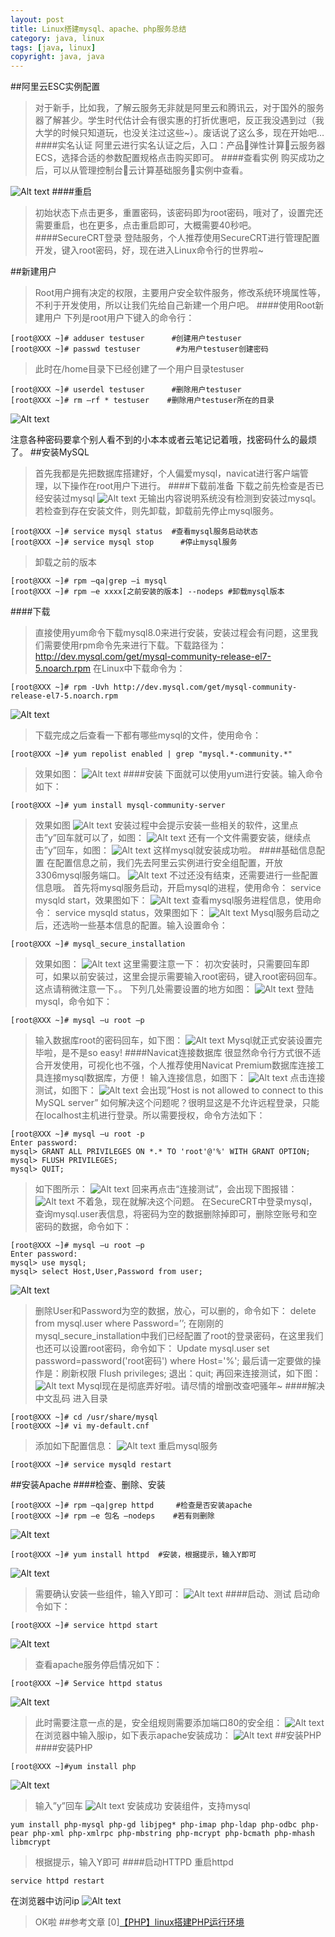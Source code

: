 ```yaml
---
layout: post
title: Linux搭建mysql、apache、php服务总结
category: java, linux
tags: [java, linux]
copyright: java, java
---
```


##阿里云ESC实例配置
>对于新手，比如我，了解云服务无非就是阿里云和腾讯云，对于国外的服务器了解甚少。学生时代估计会有很实惠的打折优惠吧，反正我没遇到过（我大学的时候只知道玩，也没关注过这些~）。废话说了这么多，现在开始吧…
####实名认证
>阿里云进行实名认证之后，入口：产品弹性计算云服务器ECS，选择合适的参数配置规格点击购买即可。
####查看实例
>购买成功之后，可以从管理控制台云计算基础服务实例中查看。

![Alt text](/usr/image/article/bashProfile/01/aliyunManage.png)
####重启
>初始状态下点击更多，重置密码，该密码即为root密码，哦对了，设置完还需要重启，也在更多，点击重启即可，大概需要40秒吧。
####SecureCRT登录
>登陆服务，个人推荐使用SecureCRT进行管理配置开发，键入root密码，好，现在进入Linux命令行的世界啦~

##新建用户
>Root用户拥有决定的权限，主要用户安全软件服务，修改系统环境属性等，不利于开发使用，所以让我们先给自己新建一个用户吧。
####使用Root新建用户
>下列是root用户下键入的命令行：

```
[root@XXX ~]# adduser testuser		#创建用户testuser
[root@XXX ~]# passwd testuser		 #为用户testuser创建密码
```
>此时在/home目录下已经创建了一个用户目录testuser
```
[root@XXX ~]# userdel testuser		#删除用户testuser
[root@XXX ~]# rm –rf * testuser	   #删除用户testuser所在的目录
```
![Alt text](/usr/image/article/bashProfile/01/addUser.png)

注意各种密码要拿个别人看不到的小本本或者云笔记记着哦，找密码什么的最烦了。
##安装MySQL
>首先我都是先把数据库搭建好，个人偏爱mysql，navicat进行客户端管理，以下操作在root用户下进行。
####下载前准备
>下载之前先检查是否已经安装过mysql
![Alt text](/usr/image/article/bashProfile/01/checkInstallMySQL.png)
>无输出内容说明系统没有检测到安装过mysql。
>若检查到存在安装文件，则先卸载，卸载前先停止mysql服务。
```
[root@XXX ~]# service mysql status	#查看mysql服务启动状态
[root@XXX ~]# service mysql stop	  #停止mysql服务
```
>卸载之前的版本
```
[root@XXX ~]# rpm –qa|grep –i mysql
[root@XXX ~]# rpm –e xxxx[之前安装的版本] --nodeps	#卸载mysql版本
```
####下载
>直接使用yum命令下载mysql8.0来进行安装，安装过程会有问题，这里我们需要使用rpm命令先来进行下载。下载路径为：http://dev.mysql.com/get/mysql-community-release-el7-5.noarch.rpm
>在Linux中下载命令为：
```
[root@XXX ~]# rpm -Uvh http://dev.mysql.com/get/mysql-community-release-el7-5.noarch.rpm
```
![Alt text](/usr/image/article/bashProfile/01/downlaodMySQLURL.png)
>下载完成之后查看一下都有哪些mysql的文件，使用命令：
```
[root@XXX ~]# yum repolist enabled | grep "mysql.*-community.*"
```
>效果如图：
![Alt text](/usr/image/article/bashProfile/01/queryMySQLfiles.png)
####安装
>下面就可以使用yum进行安装。输入命令如下：
```
[root@XXX ~]# yum install mysql-community-server
```
>效果如图
![Alt text](/usr/image/article/bashProfile/01/installMySQL01.png)
>安装过程中会提示安装一些相关的软件，这里点击”y”回车就可以了，如图：
![Alt text](/usr/image/article/bashProfile/01/installMySQL02.png)
>还有一个文件需要安装，继续点击”y”回车，如图：
![Alt text](/usr/image/article/bashProfile/01/installMySQL03.png)
>这样mysql就安装成功啦。
####基础信息配置
>在配置信息之前，我们先去阿里云实例进行安全组配置，开放3306mysql服务端口。
![Alt text](/usr/image/article/bashProfile/01/aliyunManageSecurity.png)
>不过还没有结束，还需要进行一些配置信息哦。
>首先将mysql服务启动，开启mysql的进程，使用命令：
>service mysqld start，效果图如下：
![Alt text](/usr/image/article/bashProfile/01/mysqldStart.png)
>查看mysql服务进程信息，使用命令：
>service mysqld status，效果图如下：
![Alt text](/usr/image/article/bashProfile/01/mysqldStatus.png)
>Mysql服务启动之后，还选哟一些基本信息的配置。输入设置命令：
```
[root@XXX ~]# mysql_secure_installation
```
>效果如图：
![Alt text](/usr/image/article/bashProfile/01/mysqlSecureInstallation.png)
>这里需要注意一下：
>初次安装时，只需要回车即可，如果以前安装过，这里会提示需要输入root密码，键入root密码回车。这点请稍微注意一下。。
>下列几处需要设置的地方如图：
![Alt text](/usr/image/article/bashProfile/01/mysqlSecureInstallationSettings.png)
>登陆mysql，命令如下：
```
[root@XXX ~]# mysql –u root –p
```
>输入数据库root的密码回车，如下图：
![Alt text](/usr/image/article/bashProfile/01/loginMySQL.png)
>Mysql就正式安装设置完毕啦，是不是so easy!
####Navicat连接数据库
>很显然命令行方式很不适合开发使用，可视化也不强，个人推荐使用Navicat Premium数据库连接工具连接mysql数据库，方便！
>输入连接信息，如图下：
![Alt text](/usr/image/article/bashProfile/01/checkNavicatLoginMysql.png)
>点击连接测试，如图下：
![Alt text](/usr/image/article/bashProfile/01/mysqlError1130.png)
>会出现”Host is not allowed to connect to this MySQL server”
>如何解决这个问题呢？很明显这是不允许远程登录，只能在localhost主机进行登录。所以需要授权，命令方法如下：
```
[root@XXX ~]# mysql –u root -p
Enter password: 
mysql> GRANT ALL PRIVILEGES ON *.* TO 'root'@'%' WITH GRANT OPTION;
mysql> FLUSH PRIVILEGES;
mysql> QUIT;
```
>如下图所示：
![Alt text](/usr/image/article/bashProfile/01/solveMysqlError1130.png)
>回来再点击“连接测试”，会出现下图报错：
![Alt text](/usr/image/article/bashProfile/01/mysqlError1045.png)
>不着急，现在就解决这个问题。
>在SecureCRT中登录mysql，查询mysql.user表信息，将密码为空的数据删除掉即可，删除空账号和空密码的数据，命令如下：
```
[root@XXX ~]# mysql –u root –p
Enter password: 
mysql> use mysql;
mysql> select Host,User,Password from user;
```
![Alt text](/usr/image/article/bashProfile/01/selectMysqlUser.png)
>删除User和Password为空的数据，放心，可以删的，命令如下：
>delete from mysql.user where Password=’’;
>在刚刚的mysql_secure_installation中我们已经配置了root的登录密码，在这里我们也还可以设置root密码，命令如下：
>Update mysql.user set password=password('root密码') where Host='%';
>最后请一定要做的操作是：刷新权限
>Flush privileges;
>退出：quit;
>再回来连接测试，如下图：
![Alt text](/usr/image/article/bashProfile/01/checkNavicatLoginMysqlSuccess.png)
>Mysql现在是彻底弄好啦。请尽情的增删改查吧骚年~
####解决中文乱码
>进入目录
```
[root@XXX ~]# cd /usr/share/mysql
[root@XXX ~]# vi my-default.cnf
```
>添加如下配置信息：
![Alt text](/usr/image/article/bashProfile/01/mysqlUTF8.png)
>重启mysql服务
```
[root@XXX ~]# service mysqld restart
```
##安装Apache
####检查、删除、安装
```
[root@XXX ~]# rpm –qa|grep httpd     #检查是否安装apache
[root@XXX ~]# rpm –e 包名 –nodeps    #若有则删除
```
![Alt text](/usr/image/article/bashProfile/01/checkInstallApache.png)
```
[root@XXX ~]# yum install httpd	 #安装，根据提示，输入Y即可
```
![Alt text](/usr/image/article/bashProfile/01/installApache01.png)
>需要确认安装一些组件，输入Y即可：
![Alt text](/usr/image/article/bashProfile/01/installApache02.png)
####启动、测试
>启动命令如下：
```
[root@XXX ~]# service httpd start
```
![Alt text](/usr/image/article/bashProfile/01/httpdStart.png)
>查看apache服务停启情况如下：
```
[root@XXX ~]# Service httpd status
```
![Alt text](/usr/image/article/bashProfile/01/httpdStatus.png)
>此时需要注意一点的是，安全组规则需要添加端口80的安全组：
![Alt text](/usr/image/article/bashProfile/01/aliyunManageSecurity01.png)
>在浏览器中输入服ip，如下表示apache安装成功：
![Alt text](/usr/image/article/bashProfile/01/httpdTest.png)
##安装PHP
####安装PHP
```
[root@XXX ~]#yum install php
```
![Alt text](/usr/image/article/bashProfile/01/installPHP01.png)
>输入”y”回车
![Alt text](/usr/image/article/bashProfile/01/installPHP02.png)
>安装成功
>安装组件，支持mysql
```
yum install php-mysql php-gd libjpeg* php-imap php-ldap php-odbc php-pear php-xml php-xmlrpc php-mbstring php-mcrypt php-bcmath php-mhash libmcrypt
```
>根据提示，输入Y即可
####启动HTTPD
>重启httpd
```
service httpd restart
```
在浏览器中访问ip
![Alt text](/usr/image/article/bashProfile/01/phpTest.png)
>OK啦
##参考文章
[0][【PHP】linux搭建PHP运行环境](https://www.cnblogs.com/zhaoxd07/p/5580126.html)